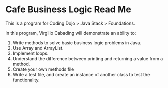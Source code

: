 # Cafe Business Logic Read Me

This is a program for Coding Dojo > Java Stack > Foundations.

In this program, Virgilio Cabading will demonstrate an ability to:
1. Write methods to solve basic business logic problems in Java.
2. Use Array and ArrayList.
3. Implement loops.
4. Understand the difference between printing and returning a value from a method.
5. Create your own methods file
6. Write a test file, and create an instance of another class to test the functionality.